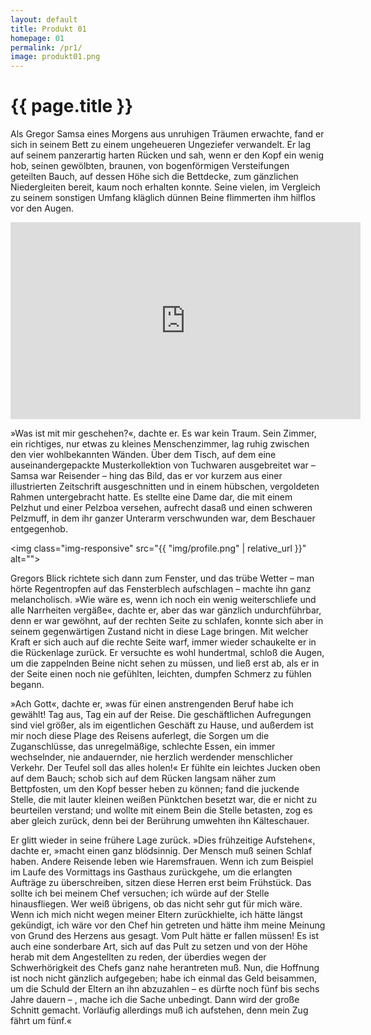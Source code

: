 ```yaml
---
layout: default
title: Produkt 01
homepage: 01
permalink: /pr1/
image: produkt01.png
---
```


# {{ page.title }}

Als Gregor Samsa eines Morgens aus unruhigen Träumen erwachte, fand er sich in seinem Bett zu einem ungeheueren Ungeziefer verwandelt. Er lag auf seinem panzerartig harten Rücken und sah, wenn er den Kopf ein wenig hob, seinen gewölbten, braunen, von bogenförmigen Versteifungen geteilten Bauch, auf dessen Höhe sich die Bettdecke, zum gänzlichen Niedergleiten bereit, kaum noch erhalten konnte. Seine vielen, im Vergleich zu seinem sonstigen Umfang kläglich dünnen Beine flimmerten ihm hilflos vor den Augen.

<iframe width="560" height="315" src="https://www.youtube.com/embed/sZNvHP2Ljy8" frameborder="0" allowfullscreen></iframe>

»Was ist mit mir geschehen?«, dachte er. Es war kein Traum. Sein Zimmer, ein richtiges, nur etwas zu kleines Menschenzimmer, lag ruhig zwischen den vier wohlbekannten Wänden. Über dem Tisch, auf dem eine auseinandergepackte Musterkollektion von Tuchwaren ausgebreitet war – Samsa war Reisender – hing das Bild, das er vor kurzem aus einer illustrierten Zeitschrift ausgeschnitten und in einem hübschen, vergoldeten Rahmen untergebracht hatte. Es stellte eine Dame dar, die mit einem Pelzhut und einer Pelzboa versehen, aufrecht dasaß und einen schweren Pelzmuff, in dem ihr ganzer Unterarm verschwunden war, dem Beschauer entgegenhob.

<img class="img-responsive" src="{{ "img/profile.png" | relative_url }}" alt="">

Gregors Blick richtete sich dann zum Fenster, und das trübe Wetter – man hörte Regentropfen auf das Fensterblech aufschlagen – machte ihn ganz melancholisch. »Wie wäre es, wenn ich noch ein wenig weiterschliefe und alle Narrheiten vergäße«, dachte er, aber das war gänzlich undurchführbar, denn er war gewöhnt, auf der rechten Seite zu schlafen, konnte sich aber in seinem gegenwärtigen Zustand nicht in diese Lage bringen. Mit welcher Kraft er sich auch auf die rechte Seite warf, immer wieder schaukelte er in die Rückenlage zurück. Er versuchte es wohl hundertmal, schloß die Augen, um die zappelnden Beine nicht sehen zu müssen, und ließ erst ab, als er in der Seite einen noch nie gefühlten, leichten, dumpfen Schmerz zu fühlen begann.



»Ach Gott«, dachte er, »was für einen anstrengenden Beruf habe ich gewählt! Tag aus, Tag ein auf der Reise. Die geschäftlichen Aufregungen sind viel größer, als im eigentlichen Geschäft zu Hause, und außerdem ist mir noch diese Plage des Reisens auferlegt, die Sorgen um die Zuganschlüsse, das unregelmäßige, schlechte Essen, ein immer wechselnder, nie andauernder, nie herzlich werdender menschlicher Verkehr. Der Teufel soll das alles holen!« Er fühlte ein leichtes Jucken oben auf dem Bauch; schob sich auf dem Rücken langsam näher zum Bettpfosten, um den Kopf besser heben zu können; fand die juckende Stelle, die mit lauter kleinen weißen Pünktchen besetzt war, die er nicht zu beurteilen verstand; und wollte mit einem Bein die Stelle betasten, zog es aber gleich zurück, denn bei der Berührung umwehten ihn Kälteschauer.

Er glitt wieder in seine frühere Lage zurück. »Dies frühzeitige Aufstehen«, dachte er, »macht einen ganz blödsinnig. Der Mensch muß seinen Schlaf haben. Andere Reisende leben wie Haremsfrauen. Wenn ich zum Beispiel im Laufe des Vormittags ins Gasthaus zurückgehe, um die erlangten Aufträge zu überschreiben, sitzen diese Herren erst beim Frühstück. Das sollte ich bei meinem Chef versuchen; ich würde auf der Stelle hinausfliegen. Wer weiß übrigens, ob das nicht sehr gut für mich wäre. Wenn ich mich nicht wegen meiner Eltern zurückhielte, ich hätte längst gekündigt, ich wäre vor den Chef hin getreten und hätte ihm meine Meinung von Grund des Herzens aus gesagt. Vom Pult hätte er fallen müssen! Es ist auch eine sonderbare Art, sich auf das Pult zu setzen und von der Höhe herab mit dem Angestellten zu reden, der überdies wegen der Schwerhörigkeit des Chefs ganz nahe herantreten muß. Nun, die Hoffnung ist noch nicht gänzlich aufgegeben; habe ich einmal das Geld beisammen, um die Schuld der Eltern an ihn abzuzahlen – es dürfte noch fünf bis sechs Jahre dauern – , mache ich die Sache unbedingt. Dann wird der große Schnitt gemacht. Vorläufig allerdings muß ich aufstehen, denn mein Zug fährt um fünf.«




